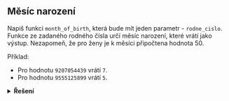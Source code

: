 ## Měsíc narození

Napiš funkci `month_of_birth`, která bude mít jeden parametr - `rodne_cislo`.  
Funkce ze zadaného rodného čísla určí měsíc narození, které vrátí jako výstup. Nezapomeň, že pro ženy je k měsíci
připočtena hodnota 50.

Příklad:

- Pro hodnotu `9207054439` vrátí `7`.
- Pro hodnotu `9555125899` vrátí `5`.

<details>
<summary><b>Řešení</b></summary>


```python
def month_of_birth(rodne_cislo):
    cislo_mesice = int(str(rodne_cislo)[2:4])
    if cislo_mesice <= 12:
        return cislo_mesice
    else:
        return cislo_mesice - 50


print(f'9207054439 -> {month_of_birth(9207054439)}')
print(f'9555125899 -> {month_of_birth(9555125899)}')
```


</details>
